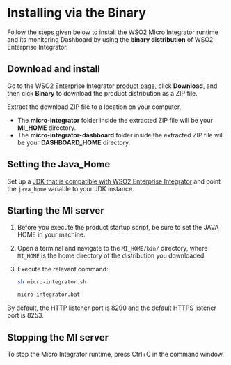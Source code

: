 # Installing via the Binary

Follow the steps given below to install the WSO2 Micro Integrator runtime and its monitoring Dashboard by using the <b>binary distribution</b> of WSO2 Enterprise Integrator.

## Download and install

Go to the WSO2 Enterprise Integrator [product page](https://wso2.com/integration/#), click **Download**, and then cick **Binary** to download the product distribution as a ZIP file.

Extract the download ZIP file to a location on your computer. 
-	The <b>micro-integrator</b> folder inside the extracted ZIP file will be your <b>MI_HOME</b> directory.
-	The <b>micro-integrator-dashboard</b> folder inside the extracted ZIP file will be your <b>DASHBOARD_HOME</b> directory.

## Setting the Java_Home

Set up a [JDK that is compatible with WSO2 Enterprise Integrator](https://docs.wso2.com/display/compatibility/Tested+Operating+Systems+and+JDKs) and point the `java_home` variable to your JDK instance.

## Starting the MI server

1.  Before you execute the product startup script, be sure to set the
    JAVA HOME in your machine.
2.  Open a terminal and navigate to the `MI_HOME/bin/` directory, where `MI_HOME` is the home directory of the distribution you downloaded.
3.  Execute the relevant command:

    ```bash tab='On MacOS/Linux/CentOS'
    sh micro-integrator.sh
    ```
    
    ```bash tab='On Windows'
    micro-integrator.bat
    ```
      
By default, the HTTP listener port is 8290 and the default HTTPS listener port is 8253.

## Stopping the MI server

To stop the Micro Integrator runtime, press Ctrl+C in the command window.
